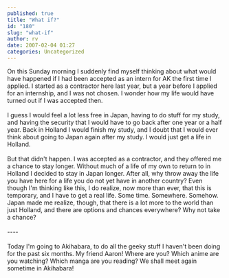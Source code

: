 ```yaml
---
published: true
title: "What if?"
id: "180"
slug: "what-if"
author: rv
date: 2007-02-04 01:27
categories: Uncategorized
---
```

On this Sunday morning I suddenly find myself thinking about what would have happened if I had been accepted as an intern for AK the first time I applied. I started as a contractor here last year, but a year before I applied for an internship, and I was not chosen. I wonder how my life would have turned out if I was accepted then.<br /><br />I guess I would feel a lot less free in Japan, having to do stuff for my study, and having the security that I would have to go back after one year or a half year. Back in Holland I would finish my study, and I doubt that I would ever think about going to Japan again after my study. I would just get a life in Holland.<br /><br />But that didn't happen. I was accepted as a contractor, and they offered me a chance to stay longer. Without much of a life of my own to return to in Holland I decided to stay in Japan longer. After all, why throw away the life you have here for a life you do not yet have in another country? Even though I'm thinking like this, I do realize, now more than ever, that this is temporary, and I have to get a real life. Some time. Somewhere. Somehow. Japan made me realize, though, that there is a lot more to the world than just Holland, and there are options and chances everywhere? Why not take a chance?<br /><br />----<br /><br />Today I'm going to Akihabara, to do all the geeky stuff I haven't been doing for the past six months. My friend Aaron! Where are you? Which anime are you watching? Which manga are you reading? We shall meet again sometime in Akihabara!